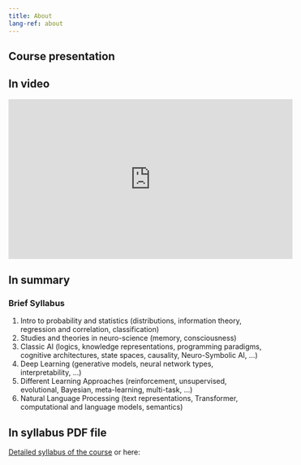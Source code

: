 ```yaml
---
title: About
lang-ref: about
---
```



## Course presentation

## In video 

<iframe width="560" height="315" src="https://www.youtube.com/embed/fu6yT9wpPZc?list=PLvii8t7-YebhvKN09vGfN8-956YDqFIrV" title="Introduction to AGI" frameborder="0" allow="accelerometer; autoplay; clipboard-write; encrypted-media; gyroscope; picture-in-picture" allowfullscreen></iframe>

[comment]: <> (<iframe width="956" height="538" src="https://www.youtube.com/embed/fu6yT9wpPZc" title="Introduction to AGI" frameborder="0" allow="accelerometer; autoplay; clipboard-write; encrypted-media; gyroscope; picture-in-picture; web-share" allowfullscreen></iframe>)

[comment]: <> (<iframe width="560" height="315" src="https://www.youtube-nocookie.com/embed/videoseries?list=PLLHTzKZzVU9f3kmEta5dlkMXgtD1LxHzT" title="YouTube video player" frameborder="0" allow="accelerometer; autoplay; clipboard-write; encrypted-media; gyroscope; picture-in-picture" allowfullscreen></iframe>)

## In summary

### Brief Syllabus

1. Intro to probability and statistics (distributions, information theory, regression and correlation, classification)
2. Studies and theories in neuro-science (memory, consciousness)
3. Classic AI (logics, knowledge representations, programming paradigms, cognitive architectures, state spaces, causality, Neuro-Symbolic AI, …)
4. Deep Learning (generative models, neural network types, interpretability, …)
5. Different Learning Approaches (reinforcement, unsupervised, evolutional, Bayesian, meta-learning, multi-task, …)
6. Natural Language Processing (text representations, Transformer, computational and language models, semantics)


## In syllabus PDF file

<a href="../Syllabus3.pdf">Detailed syllabus of the course</a>
or here:

<object data="../Syllabus3.pdf" width="760" height="1000" type='application/pdf'></object>




